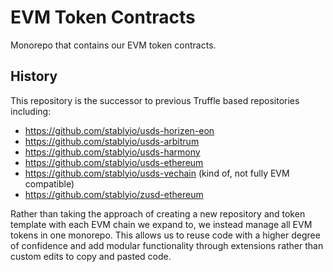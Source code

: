 # EVM Token Contracts

Monorepo that contains our EVM token contracts. 

## History

This repository is the successor to previous Truffle based repositories including:
- https://github.com/stablyio/usds-horizen-eon
- https://github.com/stablyio/usds-arbitrum
- https://github.com/stablyio/usds-harmony
- https://github.com/stablyio/usds-ethereum
- https://github.com/stablyio/usds-vechain (kind of, not fully EVM compatible)
- https://github.com/stablyio/zusd-ethereum

Rather than taking the approach of creating a new repository and token template with each EVM chain we expand to, we instead manage all EVM tokens in one monorepo. This allows us to reuse code with a higher degree of confidence and add modular functionality through extensions rather than custom edits to copy and pasted code.
